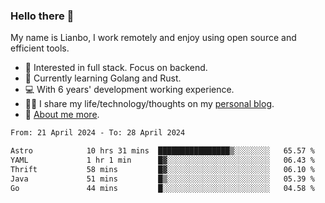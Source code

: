 ### Hello there 👋

My name is Lianbo, I work remotely and enjoy using open source and efficient tools.

- 🔭 Interested in full stack. Focus on backend.
- 🌱 Currently learning Golang and Rust.
- 💻 With 6 years' development working experience.
- ✍🏻 I share my life/technology/thoughts on my [personal blog](https://godruoyi.com).
- 👒 [About me more](https://godruoyi.com/posts/About-godruoyi).

<!--START_SECTION:waka-->

```txt
From: 21 April 2024 - To: 28 April 2024

Astro            10 hrs 31 mins  ████████████████▒░░░░░░░░   65.57 %
YAML             1 hr 1 min      █▓░░░░░░░░░░░░░░░░░░░░░░░   06.43 %
Thrift           58 mins         █▓░░░░░░░░░░░░░░░░░░░░░░░   06.10 %
Java             51 mins         █▒░░░░░░░░░░░░░░░░░░░░░░░   05.39 %
Go               44 mins         █░░░░░░░░░░░░░░░░░░░░░░░░   04.58 %
```

<!--END_SECTION:waka-->
